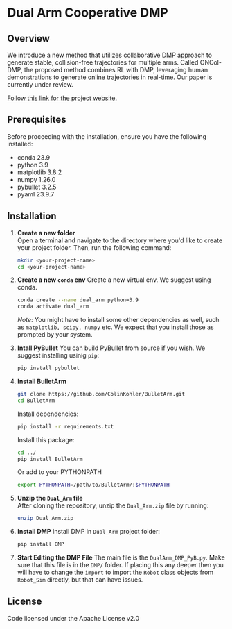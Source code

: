 # Dual Arm Cooperative DMP

## Overview

We introduce a  new method that utilizes collaborative DMP approach to generate stable, collision-free trajectories for multiple arms. Called ONCol-DMP, the proposed method combines RL with DMP, leveraging human demonstrations to generate online trajectories in real-time. Our paper is currently under review. 

[Follow this link for the project website.](https://sites.google.com/virginia.edu/oncoldmp/home)

## Prerequisites

Before proceeding with the installation, ensure you have the following installed:

- conda         23.9
- python        3.9
- matplotlib    3.8.2
- numpy         1.26.0
- pybullet      3.2.5
- pyaml         23.9.7

## Installation

1. **Create a new folder**  
   Open a terminal and navigate to the directory where you'd like to create your project folder. Then, run the following command:

   ```bash
   mkdir <your-project-name>
   cd <your-project-name>
   ```

2. **Create a new `conda` env**
   Create a new virtual env. We suggest using conda.

   ```bash
   conda create --name dual_arm python=3.9
   conda activate dual_arm
   ```
   *Note*: You might have to install some other dependencies as well, such as ```matplotlib, scipy, numpy``` etc. We expect that you install those as prompted by your system.

3. **Intall PyBullet**
   You can build PyBullet from source if you wish. We suggest installing usinig `pip`:

   ```bash
   pip install pybullet
   ```
4. **Install BulletArm**
   ```bash
   git clone https://github.com/ColinKohler/BulletArm.git
   cd BulletArm
   ```
   Install dependencies:
   ```bash
   pip install -r requirements.txt 
   ```
   Install this package:
   ```bash
   cd ../
   pip install BulletArm
   ```
   Or add to your PYTHONPATH
   ```bash
   export PYTHONPATH=/path/to/BulletArm/:$PYTHONPATH
   ```

5. **Unzip the `Dual_Arm` file**  
   After cloning the repository, unzip the `Dual_Arm.zip` file by running:

   ```bash
   unzip Dual_Arm.zip
   ```

6. **Install DMP**
    Install DMP in `Dual_Arm` project folder:

    ```bash
    pip install DMP
    ```

7. **Start Editing the DMP File**
   The main file is the `DualArm_DMP_PyB.py`. Make sure that this file is in the `DMP/` folder. If placing this any deeper then you will have to change the `import` to import the `Robot` class objects from `Robot_Sim` directly, but that can have issues.

## License
Code licensed under the Apache License v2.0
